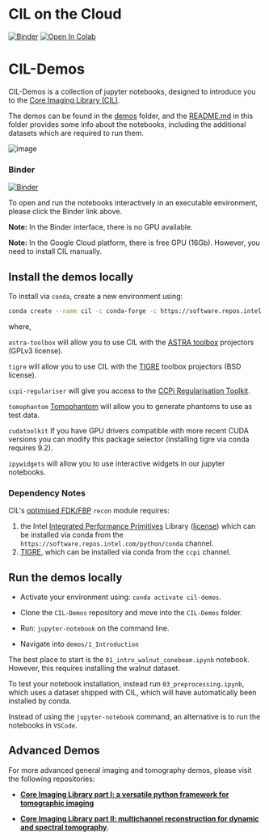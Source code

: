 # CIL on the Cloud

[![Binder](https://mybinder.org/badge_logo.svg)](https://mybinder.org/v2/gh/TomographicImaging/CIL-Demos/HEAD?urlpath=lab/tree/binder%2Findex.ipynb) [![Open In Colab](https://colab.research.google.com/assets/colab-badge.svg)](https://colab.research.google.com/github/epapoutsellis/CIL-Demos/blob/gcolab/gcolab/CIL_Colab.ipynb)

# CIL-Demos

CIL-Demos is a collection of jupyter notebooks, designed to introduce you to the [Core Imaging Library (CIL)](https://github.com/TomographicImaging/CIL).

The demos can be found in the [demos](https://github.com/TomographicImaging/CIL-Demos/blob/main/demos/) folder, and the [README.md](https://github.com/TomographicImaging/CIL-Demos/blob/main/demos/README.md) in this folder provides some info about the notebooks, including the additional datasets which are required to run them.

![image](https://user-images.githubusercontent.com/60604372/221801529-14448213-45f0-4318-a7ec-ef7b0c2641cf.png)

### Binder

[![Binder](https://mybinder.org/badge_logo.svg)](https://mybinder.org/v2/gh/TomographicImaging/CIL-Demos/HEAD?urlpath=lab/tree/binder%2Findex.ipynb)

To open and run the notebooks interactively in an executable environment, please click the Binder link above. 

**Note:** In the Binder interface, there is no GPU available.

**Note:** In the Google Cloud platform, there is free GPU (16Gb). However, you need to install CIL manually.

## Install the demos locally

To install via `conda`, create a new environment using:

```bash
conda create --name cil -c conda-forge -c https://software.repos.intel.com/python/conda -c ccpi cil=24.2.0 ipp=2021.12 astra-toolbox=*=cuda* tigre ccpi-regulariser tomophantom ipykernel ipywidgets scikit-image
```

where,

```astra-toolbox``` will allow you to use CIL with the [ASTRA toolbox](http://www.astra-toolbox.com/) projectors (GPLv3 license).

```tigre``` will allow you to use CIL with the [TIGRE](https://github.com/CERN/TIGRE) toolbox projectors (BSD license).

```ccpi-regulariser``` will give you access to the [CCPi Regularisation Toolkit](https://github.com/vais-ral/CCPi-Regularisation-Toolkit).

```tomophantom``` [Tomophantom](https://github.com/dkazanc/TomoPhantom) will allow you to generate phantoms to use as test data.

```cudatoolkit``` If you have GPU drivers compatible with more recent CUDA versions you can modify this package selector (installing tigre via conda requires 9.2).

```ipywidgets``` will allow you to use interactive widgets in our jupyter notebooks.

### Dependency Notes

CIL's [optimised FDK/FBP](https://github.com/TomographicImaging/CIL/discussions/1070) `recon` module requires:
1. the Intel [Integrated Performance Primitives](https://www.intel.com/content/www/us/en/developer/tools/oneapi/ipp.html#gs.gxwq5p) Library ([license](https://www.intel.com/content/dam/develop/external/us/en/documents/pdf/intel-simplified-software-license-version-august-2021.pdf)) which can be installed via conda from the `https://software.repos.intel.com/python/conda` channel.
2. [TIGRE](https://github.com/CERN/TIGRE), which can be installed via conda from the `ccpi` channel.

## Run the demos locally

- Activate your environment using: ``conda activate cil-demos``.

- Clone the ``CIL-Demos`` repository and move into the ``CIL-Demos`` folder.

- Run: ``jupyter-notebook`` on the command line.

- Navigate into ``demos/1_Introduction``

The best place to start is the ``01_intro_walnut_conebeam.ipynb`` notebook.
However, this requires installing the walnut dataset.

To test your notebook installation, instead run ``03_preprocessing.ipynb``, which uses a dataset shipped with CIL, which will
have automatically been installed by conda.

Instead of using the ``jupyter-notebook`` command, an alternative is to run the notebooks in ``VSCode``.


## Advanced Demos

For more advanced general imaging and tomography demos, please visit the following repositories:

* [**Core Imaging Library part I: a versatile python framework for tomographic imaging**](https://github.com/TomographicImaging/Paper-2021-RSTA-CIL-Part-I)

* [**Core Imaging Library part II: multichannel reconstruction
for dynamic and spectral tomography**](https://github.com/TomographicImaging/Paper-2021-RSTA-CIL-Part-II).

